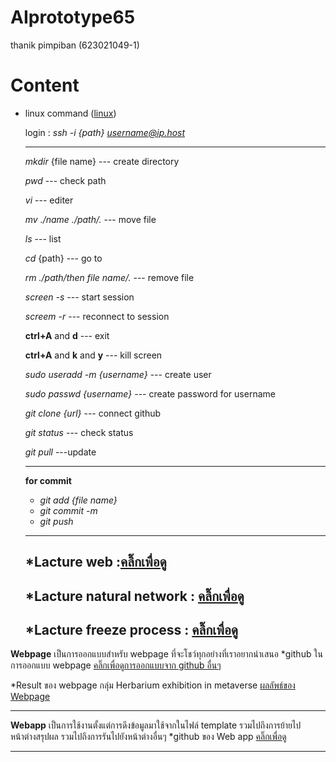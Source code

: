 # AIprototype65
thanik pimpiban (623021049-1)

# Content

- linux command ([linux](https://github.com/thanik48775/AIprototype65))

    login : *ssh -i {path} username@ip.host*

    ----
    *mkdir* {file name} --- create directory

    *pwd*  --- check path

    *vi* --- editer

    *mv ./name ./path/.* --- move file

    *ls* --- list

    *cd* {path} --- go to

    *rm ./path/then file name/.* --- remove file

    *screen -s* --- start session   

    *screem -r* --- reconnect to session

    **ctrl+A** and **d** --- exit

    **ctrl+A** and **k** and **y** --- kill screen

    *sudo useradd -m {username}* --- create user

    *sudo passwd {username}* --- create password for username

    *git clone {url}* --- connect github

    *git status* --- check status

    *git pull* ---update
    
    ----

    **for commit**
    - *git add {file name}*
    - *git commit -m*
    - *git push*
    
    ----
     *Lacture web :[คลิ๊กเพื่อดู](https://github.com/thanik48775/AIprototype65/blob/cd4f7a589ef8cdaaa3fc1af530d39d112301a2fc/web.pdf)
    ----
    *Lacture natural network : [คลิ๊กเพื่อดู](https://github.com/thanik48775/AIprototype65/blob/cd4f7a589ef8cdaaa3fc1af530d39d112301a2fc/natural_network_.pdf)
    ----
     *Lacture freeze process : [คลิ๊กเพื่อดู](https://github.com/thanik48775/AIprototype65/blob/cd4f7a589ef8cdaaa3fc1af530d39d112301a2fc/freeze_process.pdf)
    ----
**Webpage**
เป็นการออกแบบสำหรับ webpage ที่จะโชว์ทุกอย่างที่เราอยากนำเสนอ
 *github ในการออกแบบ webpage [คลิ๊กเพื่อดูการออกแบบจาก github อื่นๆ](https://github.com/sitthatkaja/HerbariumWebpage)
 
 *Result ของ webpage กลุ่ม Herbarium exhibition in metaverse [ผลลัพธ์ของ Webpage](https://sitthatkaja.github.io/HerbariumWebpage/)

----


**Webapp**
เป็นการใช้งานตั้งแต่การดึงข้อมูลมาใช้จากในไฟล์ template รวมไปถึงการย้ายไปหน้าต่างสรุปผล รวมไปถึงการรันไปยังหน้าต่างอื่นๆ
 *github ของ Web app  [คลิ๊กเพื่อดู](https://github.com/thanik48775/guts_video_visualization.git)
  
----
